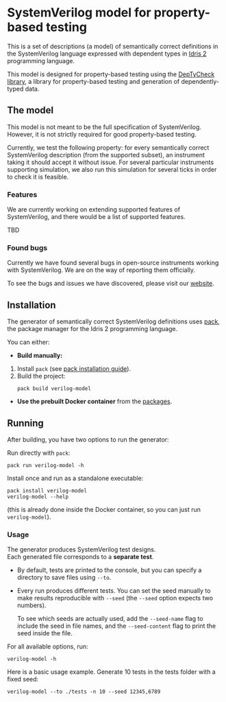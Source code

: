 # SystemVerilog model for property-based testing

This is a set of descriptions (a model) of semantically correct definitions in the SystemVerilog language
expressed with dependent types in [Idris 2](https://github.com/idris-lang/Idris2) programming language.

This model is designed for property-based testing using the [DepTyCheck library](https://github.com/buzden/deptycheck/),
a library for property-based testing and generation of dependently-typed data.

## The model

This model is not meant to be the full specification of SystemVerilog.
However, it is not strictly required for good property-based testing.

Currently, we test the following property: for every semantically correct SystemVerilog description (from the supported subset),
an instrument taking it should accept it without issue.
For several particular instruments supporting simulation,
we also run this simulation for several ticks in order to check it is feasible.

### Features

We are currently working on extending supported features of SystemVerilog,
and there would be a list of supported features.

TBD

### Found bugs

Currently we have found several bugs in open-source instruments working with SystemVerilog.
We are on the way of reporting them officially.

To see the bugs and issues we have discovered, please visit our [website](https://deptycheck.github.io/verilog-model/).

## Installation

The generator of semantically correct SystemVerilog definitions uses [pack](https://github.com/stefan-hoeck/idris2-pack),
the package manager for the Idris 2 programming language.

You can either:

- **Build manually:**
1. Install `pack` (see [pack installation guide](https://github.com/stefan-hoeck/idris2-pack)).
2. Build the project:
    ```console
    pack build verilog-model
    ```

- **Use the prebuilt Docker container** from the [packages](https://github.com/deptycheck/verilog-model/pkgs/container/verilog-model).

## Running

After building, you have two options to run the generator:

Run directly with `pack`:
```console
pack run verilog-model -h
```

Install once and run as a standalone executable:
```console
pack install verilog-model
verilog-model --help
```

(this is already done inside the Docker container, so you can just run `verilog-model`).

### Usage

The generator produces SystemVerilog test designs.  
Each generated file corresponds to a **separate test**.

- By default, tests are printed to the console, but you can specify a directory to save files using `--to`.
- Every run produces different tests. You can set the seed manually to make results reproducible with `--seed` (the `--seed` option expects two numbers). 
  
  To see which seeds are actually used, add the `--seed-name` flag to include the seed in file names, and the `--seed-content` flag to print the seed inside the file.


For all available options, run:
```console
verilog-model -h
```

Here is a basic usage example. Generate 10 tests in the tests folder with a fixed seed:
```console
verilog-model --to ./tests -n 10 --seed 12345,6789
```
